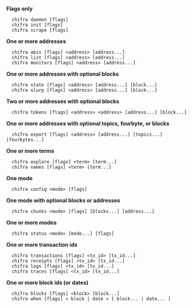 **Flags only**

```[shell]
  chifra daemon [flags]
  chifra init [flags]
  chifra scrape [flags]
```

**One or more addresses**

```[shell]
  chifra abis [flags] <address> [address...]
  chifra list [flags] <address> [address...]
  chifra monitors [flags] <address> [address...]
```

**One or more addresses with optional blocks**

```[shell]
  chifra state [flags] <address> [address...] [block...]
  chifra slurp [flags] <address> [address...] [block...]
```

**Two or more addresses with optional blocks**

```[shell]
  chifra tokens [flags] <address> <address> [address...] [block...]
```

**One or more addresses with optional topics, fourbyte, or blocks**

```[shell]
  chifra export [flags] <address> [address...] [topics...] [fourbytes...]
```

**One or more terms**

```[shell]
  chifra explore [flags] <term> [term...]
  chifra names [flags] <term> [term...]
```

**One mode**

```[shell]
  chifra config <mode> [flags]
```

**One mode with optional blocks or addresses**

```[shell]
  chifra chunks <mode> [flags] [blocks...] [address...]
```

**One or more modes**

```[shell]
  chifra status <mode> [mode...] [flags]
```

**One or more transaction ids**

```[shell]
  chifra transactions [flags] <tx_id> [tx_id...]
  chifra receipts [flags] <tx_id> [tx_id...]
  chifra logs [flags] <tx_id> [tx_id...]
  chifra traces [flags] <tx_id> [tx_id...]
```

**One or more block ids (or dates)**

```[shell]
  chifra blocks [flags] <block> [block...]
  chifra when [flags] < block | date > [ block... | date... ]
```
